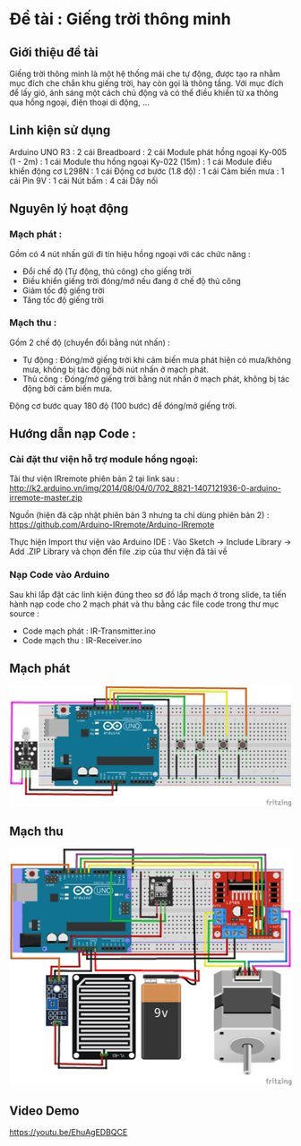 # Đề tài : Giếng trời thông minh

## Giới thiệu đề tài
Giếng trời thông minh là một hệ thống mái che tự động, được tạo ra nhằm mục đích che chắn khu giếng trời, hay còn gọi là thông tầng. Với mục đích để lấy gió, ánh sáng một cách chủ động và có thể điều khiển từ xa thông qua hồng ngoại, điện thoại di động, ...

## Linh kiện sử dụng
Arduino UNO R3 : 2 cái
Breadboard : 2 cái
Module phát hồng ngoại Ky-005 (1 - 2m) : 1 cái
Module thu hồng ngoại Ky-022 (15m) : 1 cái
Module điều khiển động cơ L298N : 1 cái
Động cơ bước (1.8 độ) : 1 cái
Cảm biến mưa : 1 cái
Pin 9V : 1 cái
Nút bấm : 4 cái
Dây nối

## Nguyên lý hoạt động

### Mạch phát : 
Gồm có 4 nút nhấn gửi đi tín hiệu hồng ngoại với các chức năng : 
- Đổi chế độ (Tự động, thủ công) cho giếng trời
- Điều khiển giếng trời đóng/mở nếu đang ở chế độ thủ công
- Giảm tốc độ giếng trời
- Tăng tốc độ giếng trời

### Mạch thu : 
Gồm 2 chế độ (chuyển đổi bằng nút nhấn) : 
- Tự động : Đóng/mở giếng trời khi cảm biến mưa phát hiện có mưa/không mưa, không bị tác động bởi nút nhấn ở mạch phát.
- Thủ công : Đóng/mở giếng trời bằng nút nhấn ở mạch phát, không bị tác động bởi cảm biến mưa.

Động cơ bước quay 180 độ (100 bước) để đóng/mở giếng trời.

## Hướng dẫn nạp Code : 

### Cài đặt thư viện hỗ trợ module hồng ngoại:
Tải thư viện IRremote phiên bản 2 tại link sau : http://k2.arduino.vn/img/2014/08/04/0/702_8821-1407121936-0-arduino-irremote-master.zip

Nguồn (hiện đã cập nhật phiên bản 3 nhưng ta chỉ dùng phiên bản 2) : https://github.com/Arduino-IRremote/Arduino-IRremote 

Thực hiện Import thư viện vào Arduino IDE : 
Vào Sketch -> Include Library -> Add .ZIP Library và chọn đến file .zip của thư viện đã tải về

### Nạp Code vào Arduino
Sau khi lắp đặt các linh kiện đúng theo sơ đồ lắp mạch ở trong slide, ta tiến hành nạp code cho 2 mạch phát và thu bằng các file code trong thư mục source : 
- Code mạch phát : IR-Transmitter.ino
- Code mạch thu : IR-Receiver.ino


## Mạch phát
![image](./KY005.png)

## Mạch thu
![image](./KY022.png)

## Video Demo
https://youtu.be/EhuAgEDBQCE